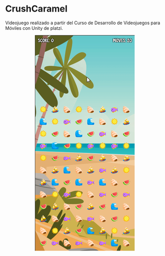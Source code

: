 # CrushCaramel
Videojuego realizado a partir del Curso de Desarrollo de Videojuegos para Móviles con Unity de platzi.

<p align="center">
  <img src="https://github.com/jahirock/CrushCaramel/blob/main/img/Demo.gif?raw=true" alt="Demo"/>
</p>
